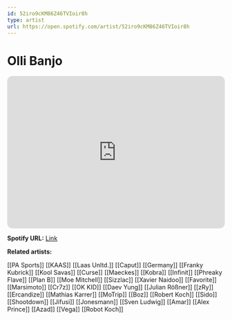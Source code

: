 ```yaml
---
id: 52iro9cKM86Z46TVIoir8h
type: artist
url: https://open.spotify.com/artist/52iro9cKM86Z46TVIoir8h
---
```

# Olli Banjo

<iframe style="border-radius:12px" src="https://open.spotify.com/embed/artist/52iro9cKM86Z46TVIoir8h" width="100%" height="352" frameBorder="0" allowfullscreen="" allow="autoplay; clipboard-write; encrypted-media; fullscreen; picture-in-picture" loading="lazy"></iframe>

**Spotify URL:** [Link](https://open.spotify.com/artist/52iro9cKM86Z46TVIoir8h)

**Related artists:**

[[PA Sports]]
[[KAAS]]
[[Laas Unltd.]]
[[Caput]]
[[Germany]]
[[Franky Kubrick]]
[[Kool Savas]]
[[Curse]]
[[Maeckes]]
[[Kobra]]
[[Infinit]]
[[Phreaky Flave]]
[[Plan B]]
[[Moe Mitchell]]
[[Sizzlac]]
[[Xavier Naidoo]]
[[Favorite]]
[[Marsimoto]]
[[Cr7z]]
[[OK KID]]
[[Daev Yung]]
[[Julian Rößner]]
[[zRy]]
[[Ercandize]]
[[Mathias Karrer]]
[[MoTrip]]
[[Boz]]
[[Robert Koch]]
[[Sido]]
[[Shootdown]]
[[Jifusi]]
[[Jonesmann]]
[[Sven Ludwig]]
[[Amar]]
[[Alex Prince]]
[[Azad]]
[[Vega]]
[[Robot Koch]]
